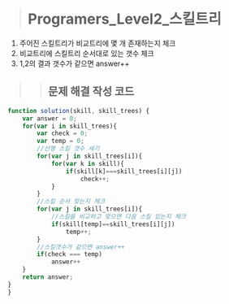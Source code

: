 ><h1>Programers_Level2_스킬트리</h1>
1. 주어진 스킬트리가 비교트리에 몇 개 존재하는지 체크
2. 비교트리에 스킬트리 순서대로 있는 갯수 체크
3. 1,2의 결과 갯수가 같으면 answer++

>><h2>문제 해결 작성 코드</h2>
```javascript
function solution(skill, skill_trees) {
    var answer = 0;
    for(var i in skill_trees){
        var check = 0;
        var temp = 0;
        //선행 스킬 갯수 세기
        for(var j in skill_trees[i]){
            for(var k in skill){
                if(skill[k]===skill_trees[i][j])
                    check++;
            }
        }
        //스킬 순서 맞는지 체크
        for(var j in skill_trees[i]){
            //스킬을 비교하고 맞으면 다음 스킬 있는지 체크
            if(skill[temp]==skill_trees[i][j])
                temp++;
        }
        //스킬갯수가 같으면 answer++
        if(check === temp)
            answer++
    }
    return answer;
}
}
```
